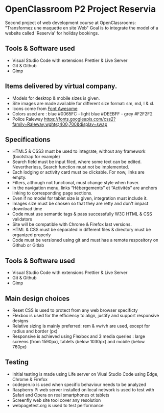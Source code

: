 # OpenClassroom P2 Project Reservia
Second project of web development course at OpenClassrooms:  "Transformez une maquette en site Web"
Goal is to integrate the model of a website called 'Reservia' for holiday bookings.

## Tools & Software used
- Visual Studio Code with extensions Prettier & Live Server
- Git & Github
- Gimp

## Items delivered by virtual company.
- Models for desktop & mobile sizes is given.
- Site images are made available for different size format: sm, md, l & xl.
- Icons come from [Font Awesome](https://fontawesome.com/)
- Colors used are : blue #0065FC - light blue #DEEBFF - grey #F2F2F2
- Police Raleway https://fonts.googleapis.com/css2?family=Raleway:wght@400;700&display=swap

## Specifications
- HTML5 & CSS3 must be used to integrate, without any framework (bootstrap for example)
- Search field must be input filed, where some text can be edited. Nevertherless, Search function must not be implemented.
- Each lodging or activity card must be clickable. For now, links are empty.
- Filters, although not functional, must change style when hover.
- In the navigation menu, links “Hébergements” et “Activités” are anchors linking to corresponding page sections.
- Even if no model for tablet size is given, integration must include it.
- Images size must be chosen so that they are retty and don't impact download time
- Code must use semantic tags & pass successfully W3C HTML & CSS validators
- Site will be compatible with Chrome & Firefox last versions.
- HTML & CSS must be separated in different files & directory must be organized properly
- Code must be versioned using git and must hae a remote respository on Github or Gitlab

## Tools & Software used
- Visual Studio Code with extensions Prettier & Live Server
- Git & Github
- Gimp

## Main design choices
- Reset CSS is used to protect from any web browser specificty
- Flexbox is used for the efficiency to align, justify and support responsive designs
- Relative sizing is mainly preferred: rem & vw/vh are used, except for radius and border (px)
- Responsive is achieved using Flexbox and 3 media queries : large screens (from 1590px), tablets (below 1030px) and mobile (below 760px) 

## Testing
- Initial testing is made using Life server on Viual Studio Code using Edge, Chrome & Firefox
- codepen.io is used when specific behaviour needs to be analyzed
- Raspberry Pi web server installed on local network is used to test with Safari and Opera on real smartphones ot tablets
- Screenfly web site tool cover any resolution
- webpagetest.org is used to test performance


